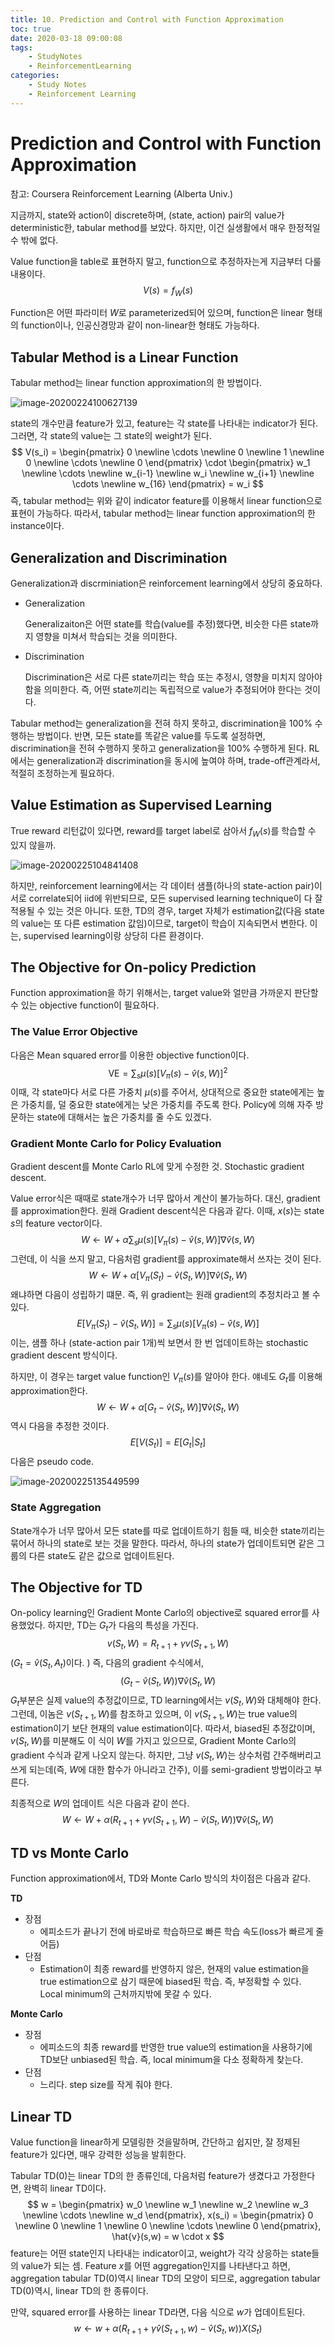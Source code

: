 ```yaml
---
title: 10. Prediction and Control with Function Approximation
toc: true
date: 2020-03-18 09:00:08
tags:
	- StudyNotes
	- ReinforcementLearning
categories:
	- Study Notes
	- Reinforcement Learning
---
```




# Prediction and Control with Function Approximation



참고: Coursera Reinforcement Learning (Alberta Univ.)

지금까지, state와 action이 discrete하며, (state, action) pair의 value가 deterministic한, tabular method를 보았다. 하지만, 이건 실생활에서 매우 한정적일 수 밖에 없다.

Value function을 table로 표현하지 말고, function으로 추정하자는게 지금부터 다룰 내용이다.
$$
V(s) = f_W(s)
$$


Function은 어떤 파라미터 $W$로 parameterized되어 있으며, function은 linear 형태의 function이나, 인공신경망과 같이 non-linear한 형태도 가능하다.



## Tabular Method is a Linear Function

Tabular method는 linear function approximation의 한 방법이다.

![image-20200224100627139](https://raw.githubusercontent.com/wayexists02/my-study-note/image/typora/image/image-20200224100627139.png)

state의 개수만큼 feature가 있고, feature는 각 state를 나타내는 indicator가 된다. 그러면, 각 state의 value는 그 state의 weight가 된다.
$$
V(s_i) = \begin{pmatrix}
0 \newline 
\cdots \newline 
0 \newline 
1 \newline 
0 \newline 
\cdots \newline 
0
\end{pmatrix} \cdot
\begin{pmatrix}
w_1 \newline 
\cdots \newline 
w_{i-1} \newline 
w_i \newline 
w_{i+1} \newline 
\cdots \newline 
w_{16}
\end{pmatrix} = w_i
$$
즉, tabular method는 위와 같이 indicator feature를 이용해서 linear function으로 표현이 가능하다. 따라서, tabular method는 linear function approximation의 한 instance이다.



## Generalization and Discrimination

Generalization과 discrminiation은 reinforcement learning에서 상당히 중요하다.

- Generalization

  Generalizaiton은 어떤 state를 학습(value를 추정)했다면, 비슷한 다른 state까지 영향을 미쳐서 학습되는 것을 의미한다.

- Discrimination

  Discrimination은 서로 다른 state끼리는 학습 또는 추정시, 영향을 미치지 않아야 함을 의미한다. 즉, 어떤 state끼리는 독립적으로 value가 추정되어야 한다는 것이다.



Tabular method는 generalization을 전혀 하지 못하고, discrimination을 100% 수행하는 방법이다. 반면, 모든 state를 똑같은 value를 두도록 설정하면, discrimination을 전혀 수행하지 못하고 generalization을 100% 수행하게 된다. RL에서는 generalization과 discrimination을 동시에 높여야 하며, trade-off관계라서, 적절히 조정하는게 필요하다.



## Value Estimation as Supervised Learning

True reward 리턴값이 있다면, reward를 target label로 삼아서 $f_W(s)$를 학습할 수 있지 않을까.

![image-20200225104841408](https://raw.githubusercontent.com/wayexists02/my-study-note/image/typora/image/image-20200225104841408.png)

하지만, reinforcement learning에서는 각 데이터 샘플(하나의 state-action pair)이 서로 correlate되어 iid에 위반되므로, 모든 supervised learning technique이 다 잘 적용될 수 있는 것은 아니다. 또한, TD의 경우, target 자체가 estimation값(다음 state의 value는 또 다른 estimation 값임)이므로, target이 학습이 지속되면서 변한다. 이는, supervised learning이랑 상당히 다른 환경이다.



## The Objective for On-policy Prediction

Function approximation을 하기 위해서는, target value와 얼만큼 가까운지 판단할 수 있는 objective function이 필요하다. 



### The Value Error Objective

다음은 Mean squared error를 이용한 objective function이다.
$$
\text{VE} = \sum_s \mu(s)[V_{\pi}(s) - \hat{v}(s, W)]^2
$$
이때, 각 state마다 서로 다른 가중치 $\mu(s)$를 주어서, 상대적으로 중요한 state에게는 높은 가중치를, 덜 중요한 state에게는 낮은 가중치를 주도록 한다. Policy에 의해 자주 방문하는 state에 대해서는 높은 가중치를 줄 수도 있겠다.



### Gradient Monte Carlo for Policy Evaluation

Gradient descent를 Monte Carlo RL에 맞게 수정한 것. Stochastic gradient descent.

Value error식은 때때로 state개수가 너무 많아서 계산이 불가능하다. 대신, gradient를 approximation한다. 원래 Gradient descent식은 다음과 같다. 이때, $x(s)$는 state $s$의 feature vector이다.
$$
W \leftarrow W + \alpha \sum_s \mu(s)[V_{\pi}(s) - \hat{v}(s,W)] \nabla \hat{v}(s, W)
$$
그런데, 이 식을 쓰지 말고, 다음처럼 gradient를 approximate해서 쓰자는 것이 된다.
$$
W \leftarrow W + \alpha [V_{\pi}(S_t) - \hat{v}(S_t, W)] \nabla \hat{v}(S_t, W)
$$
왜냐하면 다음이 성립하기 떄문. 즉, 위 gradient는 원래 gradient의 추정치라고 볼 수 있다.
$$
E[V_{\pi}(S_t) - \hat{v}(S_t,W)] = \sum_s \mu(s)[V_{\pi}(s) - \hat{v}(s,W)]
$$
이는, 샘플 하나 (state-action pair 1개)씩 보면서 한 번 업데이트하는 stochastic gradient descent 방식이다.

하지만, 이 경우는 target value function인 $V_{\pi}(s)$를 알아야 한다. 얘네도 $G_t$를 이용해 approximation한다.
$$
W \leftarrow W + \alpha [G_t - \hat{v}(S_t,W)] \nabla \hat{v}(S_t,W)
$$
역시 다음을 추정한 것이다.
$$
E[V(S_t)] = E[G_t|S_t]
$$
다음은 pseudo code.

![image-20200225135449599](https://raw.githubusercontent.com/wayexists02/my-study-note/image/typora/image/image-20200225135449599.png)



### State Aggregation

State개수가 너무 많아서 모든 state를 따로 업데이트하기 힘들 때, 비슷한 state끼리는 묶어서 하나의 state로 보는 것을 말한다. 따라서, 하나의 state가 업데이트되면 같은 그룹의 다른 state도 같은 값으로 업데이트된다.



## The Objective for TD

On-policy learning인 Gradient Monte Carlo의 objective로 squared error를 사용했었다. 하지만, TD는 $G_t$가 다음의 특성을 가진다.
$$
v(S_t, W) = R_{t+1} + \gamma v(S_{t+1}, W)
$$
($G_t = \hat{v}(S_t, A_t)$이다. ) 즉, 다음의 gradient 수식에서,
$$
(G_t - \hat{v}(S_{t}, W)) \nabla \hat{v}(S_{t}, W)
$$
$G_t$부분은 실제 value의 추정값이므로, TD learning에서는 $v(S_t,W)$와 대체해야 한다. 그런데, 이놈은 $v(S_{t+1}, W)$를 참조하고 있으며, 이 $v(S_{t+1}, W)$는 true value의 estimation이기 보단 현재의 value estimation이다. 따라서, biased된 추정값이며, $v(S_t, W)$를 미분해도 이 식이 $W$를 가지고 있으므로, Gradient Monte Carlo의 gradient 수식과 같게 나오지 않는다. 하지만, 그냥 $v(S_t, W)$는 상수처럼 간주해버리고 쓰게 되는데(즉, $W$에 대한 함수가 아니라고 간주), 이를 semi-gradient 방법이라고 부른다.

최종적으로 $W$의 업데이트 식은 다음과 같이 쓴다.
$$
W \leftarrow W + \alpha(R_{t+1} + \gamma v(S_{t+1}, W) - \hat{v}(S_t,W)) \nabla \hat{v}(S_t, W)
$$



## TD vs Monte Carlo

Function approximation에서, TD와 Monte Carlo 방식의 차이점은 다음과 같다.



**TD**

- 장점
  - 에피소드가 끝나기 전에 바로바로 학습하므로 빠른 학습 속도(loss가 빠르게 줄어듬)
- 단점
  - Estimation이 최종 reward를 반영하지 않은, 현재의 value estimation을 true estimation으로 삼기 때문에 biased된 학습. 즉, 부정확할 수 있다. Local minimum의 근처까지밖에 못갈 수 있다.



**Monte Carlo**

- 장점
  - 에피소드의 최종 reward를 반영한 true value의 estimation을 사용하기에 TD보단 unbiased된 학습. 즉, local minimum을 다소 정확하게 찾는다.
- 단점
  - 느리다. step size를 작게 줘야 한다.



## Linear TD

Value function을 linear하게 모델링한 것을말하며, 간단하고 쉽지만, 잘 정제된 feature가 있다면, 매우 강력한 성능을 발휘한다.

Tabular TD(0)는 linear TD의 한 종류인데, 다음처럼 feature가 생겼다고 가정한다면, 완벽히 linear TD이다.
$$
w = \begin{pmatrix}
w_0 \newline 
w_1 \newline 
w_2 \newline 
w_3 \newline 
\cdots \newline 
w_d
\end{pmatrix},
x(s_i) = \begin{pmatrix}
0 \newline 
0 \newline 
1 \newline 
0 \newline 
\cdots \newline 
0
\end{pmatrix},
\hat{v}(s,w) = w \cdot x
$$
feature는 어떤 state인지 나타내는 indicator이고, weight가 각각 상응하는 state들의 value가 되는 셈. Feature $x$를 어떤 aggregation인지를 나타낸다고 하면, aggregation tabular TD(0)역시 linear TD의 모양이 되므로, aggregation tabular TD(0)역시, linear TD의 한 종류이다.

만약, squared error를 사용하는 linear TD라면, 다음 식으로 $w$가 업데이트된다.
$$
w \leftarrow w + \alpha (R_{t+1} + \gamma \hat{v}(S_{t+1}, w) - \hat{v}(S_t, w)) X(S_t)
$$
